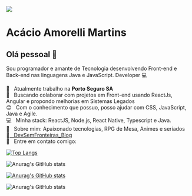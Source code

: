 <img width="auto" src="https://github.com/tgmarinho/tgmarinho/blob/master/banner.png">


# Acácio Amorelli Martins

## Olá pessoal 👋
Sou programador e amante de Tecnologia desenvolvendo Front-end e Back-end nas linguagens Java e JavaScript.
Developer :computer:

 :rocket:  &nbsp; Atualmente trabalho na **Porto Seguro SA**
 <br/> :purple_heart: &nbsp; Buscando colaborar com projetos em Front-end usando ReactJs, Angular e propondo melhorias em Sistemas Legados
 <br/> :blush: &nbsp; Com o conhecimento que possuo, posso ajudar com CSS, JavaScript, Java e Agile.
 <br/> :computer: &nbsp; Minha stack: ReactJS, Node.js, React Native, Typescript e Java.
 <br/> 💬  &nbsp; Sobre mim: Apaixonado tecnologias, RPG de Mesa, Animes e seriados
 <br/> :memo:[ &nbsp; DevSemFronteiras_Blog](https://awesome-montalcini-fe849a.netlify.app/)
 <br/> :email: &nbsp; Entre em contato comigo: 
 
[![Top Langs](https://github-readme-stats.vercel.app/api/top-langs/?username=acaciomartins)](https://github.com/anuraghazra/github-readme-stats&theme=dracula)


![Anurag's GitHub stats](https://github-readme-stats.vercel.app/api?username=acaciomartins&show_icons=true&theme=dracula)


[![Anurag's GitHub stats](https://github-readme-stats.vercel.app/api?username=acaciomartins)](https://github.com/anuraghazra/github-readme-stats)

![Anurag's GitHub stats](https://github-readme-stats.vercel.app/api?username=acaciomartins&hide=contribs,prs)

